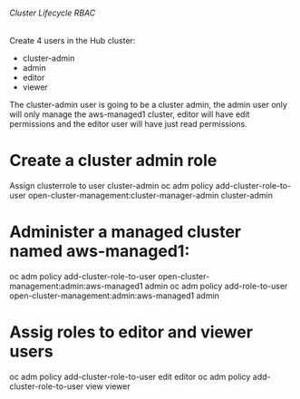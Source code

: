 ######  Cluster Lifecycle RBAC  ######
Create 4 users in the Hub cluster:
- cluster-admin
- admin
- editor
- viewer

The cluster-admin user is going to be a cluster admin, the admin user only will only manage the aws-managed1 cluster, editor will have edit permissions and the editor user will have just read permissions.

# Create a cluster admin role

Assign clusterrole to user cluster-admin
oc adm policy add-cluster-role-to-user open-cluster-management:cluster-manager-admin cluster-admin

# Administer a managed cluster named aws-managed1:

oc adm policy add-cluster-role-to-user open-cluster-management:admin:aws-managed1 admin
oc adm policy add-role-to-user open-cluster-management:admin:aws-managed1 admin

# Assig roles to editor and viewer users

oc adm policy add-cluster-role-to-user edit editor
oc adm policy add-cluster-role-to-user view viewer

